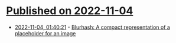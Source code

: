 # [Published on 2022-11-04](index.md)

* [2022-11-04, 01:40:21](https://news.ycombinator.com/item?id=33460670) - [Blurhash: A compact representation of a placeholder for an image](https://github.com/woltapp/blurhash)
